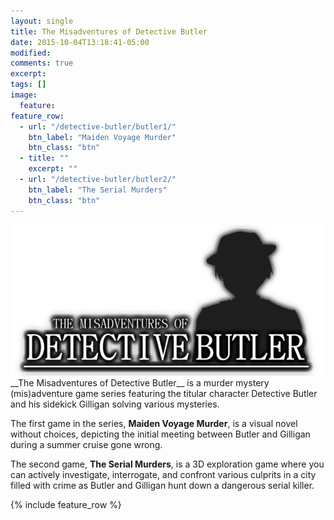 ```yaml
---
layout: single
title: The Misadventures of Detective Butler
date: 2015-10-04T13:18:41-05:00
modified:
comments: true
excerpt:
tags: []
image:
  feature:
feature_row:
  - url: "/detective-butler/butler1/"
    btn_label: "Maiden Voyage Murder"
    btn_class: "btn"
  - title: ""
    excerpt: ""
  - url: "/detective-butler/butler2/"
    btn_label: "The Serial Murders"
    btn_class: "btn"
---
```

<img src="db-logo.png" title="Logo" alt="Logo">
__The Misadventures of Detective Butler__ is a murder mystery (mis)adventure game series featuring the titular character Detective Butler and his sidekick Gilligan solving various mysteries.

The first game in the series, __Maiden Voyage Murder__, is a visual novel without choices, depicting the initial meeting between Butler and Gilligan during a summer cruise gone wrong.

The second game, __The Serial Murders__, is a 3D exploration game where you can actively investigate, interrogate, and confront various culprits in a city filled with crime as Butler and Gilligan hunt down a dangerous serial killer.

{% include feature_row %}